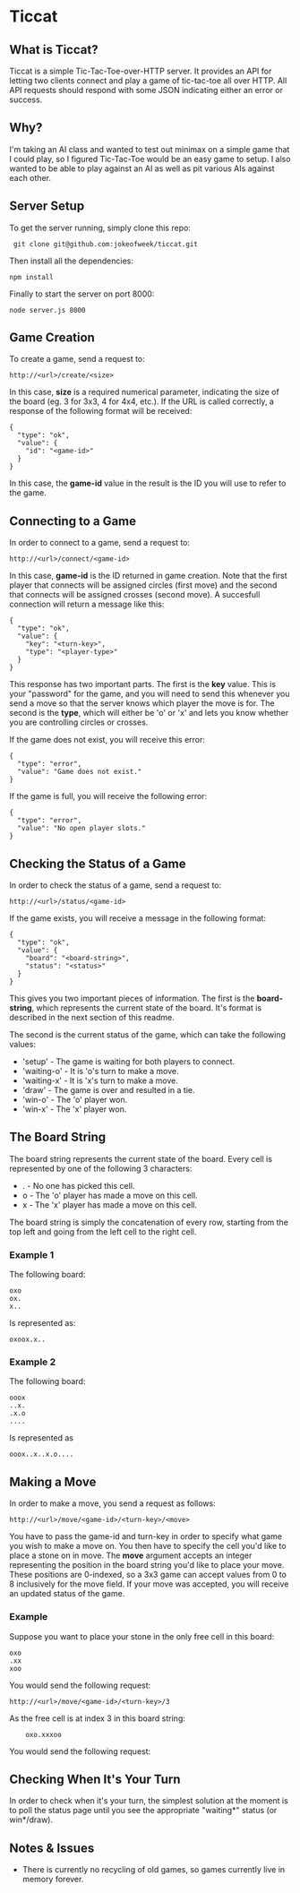 # Ticcat 

## What is Ticcat?
Ticcat is a simple Tic-Tac-Toe-over-HTTP server. It provides an API for letting two clients connect and play a game of tic-tac-toe all over HTTP. All API requests should respond with some JSON indicating either an error or success.

## Why?
I'm taking an AI class and wanted to test out minimax on a simple game that I could play, so I figured Tic-Tac-Toe would be an easy game to setup. I also wanted to be able to play against an AI as well as pit various AIs against each other.

## Server Setup
To get the server running, simply clone this repo:

     git clone git@github.com:jokeofweek/ticcat.git

Then install all the dependencies:

    npm install

Finally to start the server on port 8000:

    node server.js 8000

## Game Creation

To create a game, send a request to:

    http://<url>/create/<size>

In this case, __size__ is a required numerical parameter, indicating the size of the board (eg. 3 for 3x3, 4 for 4x4, etc.). If the URL is called correctly, a response of the following format will be received:


    {
      "type": "ok",
      "value": {
        "id": "<game-id>"
      }
    }

In this case, the __game\-id__ value in the result is the ID you will use to refer to the game.

## Connecting to a Game

In order to connect to a game, send a request to:

    http://<url>/connect/<game-id>

In this case, __game\-id__ is the ID returned in game creation. Note that the first player that connects will be assigned circles (first move) and the second that connects will be assigned crosses (second move). A succesfull connection will return a message like this:

    {
      "type": "ok",
      "value": {
        "key": "<turn-key>",
        "type": "<player-type>"
      }
    }

This response has two important parts. The first is the __key__ value. This is your "password" for the game, and you will need to send this whenever you send a move so that the server knows which player the move is for. The second is the __type__, which will either be 'o' or 'x' and lets you know whether you are controlling circles or crosses.

If the game does not exist, you will receive this error:

    {
      "type": "error",
      "value": "Game does not exist."
    }

If the game is full, you will receive the following error:

    {
      "type": "error",
      "value": "No open player slots."
    }

## Checking the Status of a Game

In order to check the status of a game, send a request to:

    http://<url>/status/<game-id>

If the game exists, you will receive a message in the following format:

    {
      "type": "ok",
      "value": {
        "board": "<board-string>",
        "status": "<status>"
      }
    }

This gives you two important pieces of information. The first is the __board-string__, which represents the current state of the board. It's format is described in the next section of this readme.

The second is the current status of the game, which can take the following values:

-  'setup' - The game is waiting for both players to connect.
- 'waiting-o' - It is 'o's turn to make a move.
- 'waiting-x' - It is 'x's turn to make a move.
- 'draw' - The game is over and resulted in a tie.
- 'win-o' - The 'o' player won.
- 'win-x' - The 'x' player won.

## The Board String
The board string represents the current state of the board. Every cell is represented by one of the following 3 characters:

- . - No one has picked this cell.
- o - The 'o' player has made a move on this cell.
- x - The 'x' player has made a move on this cell.

The board string is simply the concatenation of every row, starting from the top left and going from the left cell to the right cell. 

### Example 1

The following board:

    oxo
    ox.
    x..

Is represented as:

    oxoox.x..

### Example 2

The following board:

    ooox
    ..x.
    .x.o
    ....

Is represented as

    ooox..x..x.o....

## Making a Move

In order to make a move, you send a request as follows:

    http://<url>/move/<game-id>/<turn-key>/<move>
    
You have to pass the game-id and turn-key in order to specify what game you wish to make a move on. You then have to specify the cell you'd like to place a stone on in move. The __move__ argument accepts an integer representing the position in the board string you'd like to place your move. These positions are 0-indexed, so a 3x3 game can accept values from 0 to 8 inclusively for the move field. If your move was accepted, you will receive an updated status of the game.

### Example

Suppose you want to place your stone in the only free cell in this board:

    oxo
    .xx
    xoo

You would send the following request:

    http://<url>/move/<game-id>/<turn-key>/3

As the free cell is at index 3 in this board string:

        oxo.xxxoo

You would send the following request:

## Checking When It's Your Turn

In order to check when it's your turn, the simplest solution at the moment is to poll the status page until you see the appropriate "waiting\*" status (or win\*/draw).

## Notes & Issues

- There is currently no recycling of old games, so games currently live in memory forever.
